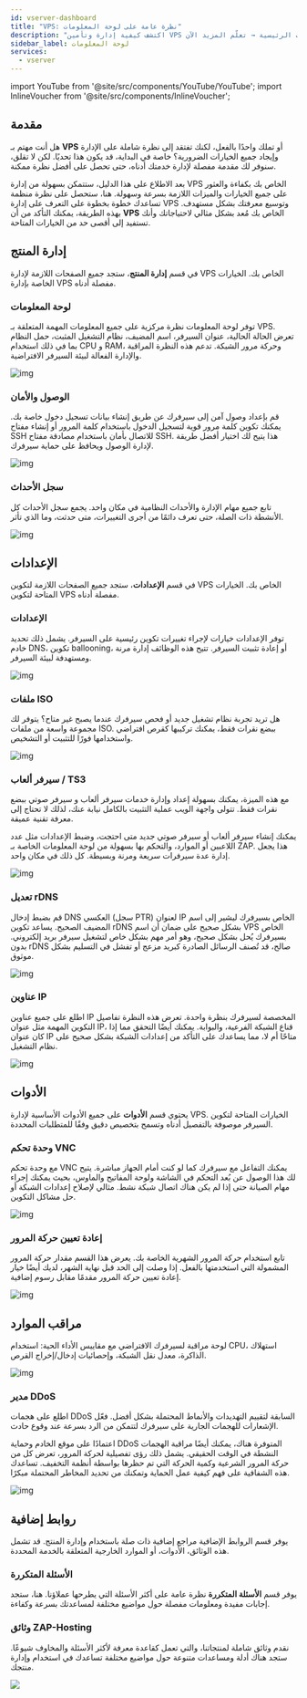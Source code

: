 ```yaml
---
id: vserver-dashboard
title: "VPS: نظرة عامة على لوحة المعلومات"
description: "اكتشف كيفية إدارة وتأمين VPS الخاص بك بكفاءة مع نظرة واضحة على الميزات والخيارات الرئيسية → تعلّم المزيد الآن"
sidebar_label: لوحة المعلومات
services:
  - vserver
---
```


import YouTube from '@site/src/components/YouTube/YouTube';
import InlineVoucher from '@site/src/components/InlineVoucher';

## مقدمة

هل أنت مهتم بـ **VPS** أو تملك واحدًا بالفعل، لكنك تفتقد إلى نظرة شاملة على الإدارة وإيجاد جميع الخيارات الضرورية؟ خاصة في البداية، قد يكون هذا تحديًا. لكن لا تقلق، سنوفر لك مقدمة مفصلة لإدارة خدمتك أدناه، حتى تحصل على أفضل نظرة ممكنة.

بعد الاطلاع على هذا الدليل، ستتمكن بسهولة من إدارة VPS الخاص بك بكفاءة والعثور على جميع الخيارات والميزات اللازمة بسرعة وسهولة. هنا، ستحصل على نظرة منظمة تساعدك خطوة بخطوة على التعرف على إدارة VPS وتوسيع معرفتك بشكل مستهدف. بهذه الطريقة، يمكنك التأكد من أن **VPS** الخاص بك مُعد بشكل مثالي لاحتياجاتك وأنك تستفيد إلى أقصى حد من الخيارات المتاحة.



## إدارة المنتج

في قسم **إدارة المنتج**، ستجد جميع الصفحات اللازمة لإدارة VPS الخاص بك. الخيارات الخاصة بإدارة VPS مفصلة أدناه.



### لوحة المعلومات

توفر لوحة المعلومات نظرة مركزية على جميع المعلومات المهمة المتعلقة بـ VPS. تعرض الحالة الحالية، عنوان السيرفر، اسم المضيف، نظام التشغيل المثبت، حمل النظام بما في ذلك استخدام CPU و RAM، وحركة مرور الشبكة. تدعم هذه النظرة المراقبة والإدارة الفعالة لبيئة السيرفر الافتراضية.

![img](https://screensaver01.zap-hosting.com/index.php/s/JfJKCwtG9opJZ2H/preview)



### الوصول والأمان

قم بإعداد وصول آمن إلى سيرفرك عن طريق إنشاء بيانات تسجيل دخول خاصة بك. يمكنك تكوين كلمة مرور قوية لتسجيل الدخول باستخدام كلمة المرور أو إنشاء مفتاح SSH للاتصال بأمان باستخدام مصادقة مفتاح SSH. هذا يتيح لك اختيار أفضل طريقة لإدارة الوصول ويحافظ على حماية سيرفرك.

![img](https://screensaver01.zap-hosting.com/index.php/s/KR2KBzfm7kre6mN/preview)



### سجل الأحداث

تابع جميع مهام الإدارة والأحداث النظامية في مكان واحد. يجمع سجل الأحداث كل الأنشطة ذات الصلة، حتى تعرف دائمًا من أجرى التغييرات، متى حدثت، وما الذي تأثر.

![img](https://screensaver01.zap-hosting.com/index.php/s/w9AHMNnPtBtZY2L/preview)



## الإعدادات

في قسم **الإعدادات**، ستجد جميع الصفحات اللازمة لتكوين VPS الخاص بك. الخيارات المتاحة لتكوين VPS مفصلة أدناه.

### الإعدادات

توفر الإعدادات خيارات لإجراء تغييرات تكوين رئيسية على السيرفر. يشمل ذلك تحديد خادم DNS، تكوين ballooning، أو إعادة تثبيت السيرفر. تتيح هذه الوظائف إدارة مرنة ومستهدفة لبيئة السيرفر.

![img](https://screensaver01.zap-hosting.com/index.php/s/esY87qKYozR4mj9/preview)



### ملفات ISO

هل تريد تجربة نظام تشغيل جديد أو فحص سيرفرك عندما يصبح غير متاح؟ يتوفر لك مجموعة واسعة من ملفات ISO. ببضع نقرات فقط، يمكنك تركيبها كقرص افتراضي واستخدامها فورًا للتثبيت أو التشخيص.

![img](https://screensaver01.zap-hosting.com/index.php/s/Ti4CNm3qp8ka6Tw/preview)

### سيرفر ألعاب / TS3

مع هذه الميزة، يمكنك بسهولة إعداد وإدارة خدمات سيرفر ألعاب و سيرفر صوتي ببضع نقرات فقط. تتولى واجهة الويب عملية التثبيت بالكامل نيابة عنك، لذلك لا تحتاج إلى معرفة تقنية عميقة.

يمكنك إنشاء سيرفر ألعاب أو سيرفر صوتي جديد متى احتجت، وضبط الإعدادات مثل عدد اللاعبين أو الموارد، والتحكم بها بسهولة من لوحة المعلومات الخاصة بـ ZAP. هذا يجعل إدارة عدة سيرفرات سريعة ومرنة وبسيطة. كل ذلك في مكان واحد.

![img](https://screensaver01.zap-hosting.com/index.php/s/dQ6d8LctpNcsd6H/preview)



### تعديل rDNS

قم بضبط إدخال DNS العكسي (سجل PTR) لعنوان IP الخاص بسيرفرك ليشير إلى اسم المضيف الصحيح. يساعد تكوين rDNS بشكل صحيح على ضمان أن اسم VPS الخاص بسيرفرك يُحل بشكل صحيح، وهو أمر مهم بشكل خاص لتشغيل سيرفر بريد إلكتروني. بدون rDNS صالح، قد تُصنف الرسائل الصادرة كبريد مزعج أو تفشل في التسليم بشكل موثوق.

![img](https://screensaver01.zap-hosting.com/index.php/s/jmG7RJHoA22dtpx/preview)



### عناوين IP

اطلع على جميع عناوين IP المخصصة لسيرفرك بنظرة واحدة. تعرض هذه النظرة تفاصيل التكوين المهمة مثل عنوان IP، قناع الشبكة الفرعية، والبوابة. يمكنك أيضًا التحقق مما إذا كان عنوان IP متاحًا أم لا، مما يساعدك على التأكد من إعدادات الشبكة بشكل صحيح على نظام التشغيل.

![img](https://screensaver01.zap-hosting.com/index.php/s/8gWkFMJFpBPNwiW/preview)



## الأدوات

يحتوي قسم **الأدوات** على جميع الأدوات الأساسية لإدارة VPS. الخيارات المتاحة لتكوين السيرفر موصوفة بالتفصيل أدناه وتسمح بتخصيص دقيق وفقًا للمتطلبات المحددة.

### وحدة تحكم VNC

مع وحدة تحكم VNC يمكنك التفاعل مع سيرفرك كما لو كنت أمام الجهاز مباشرة. يتيح لك هذا الوصول عن بُعد التحكم في الشاشة ولوحة المفاتيح والماوس، بحيث يمكنك إجراء مهام الصيانة حتى إذا لم يكن هناك اتصال شبكة نشط. مثالي لإصلاح إعدادات الشبكة أو حل مشاكل التكوين.

![img](https://screensaver01.zap-hosting.com/index.php/s/pdiHAkFJGYTmdjp/download)

### إعادة تعيين حركة المرور

تابع استخدام حركة المرور الشهرية الخاصة بك. يعرض هذا القسم مقدار حركة المرور المشمولة التي استخدمتها بالفعل. إذا وصلت إلى الحد قبل نهاية الشهر، لديك أيضًا خيار إعادة تعيين حركة المرور مقدمًا مقابل رسوم إضافية.

![img](https://screensaver01.zap-hosting.com/index.php/s/AjQ7xFjGBHLBJY7/preview)



## مراقب الموارد

لوحة مراقبة لسيرفرك الافتراضي مع مقاييس الأداء الحية: استخدام CPU، استهلاك الذاكرة، معدل نقل الشبكة، وإحصائيات إدخال/إخراج القرص.

![img](https://screensaver01.zap-hosting.com/index.php/s/aQWRa6yEbF7BbEC/preview)





### مدير DDoS

اطلع على هجمات DDoS السابقة لتقييم التهديدات والأنماط المحتملة بشكل أفضل. فعّل الإشعارات للهجمات الجارية على سيرفرك لتتمكن من الرد بسرعة عند وقوع حادث.

اعتمادًا على موقع الخادم وحماية DDoS المتوفرة هناك، يمكنك أيضًا مراقبة الهجمات النشطة في الوقت الحقيقي. يشمل ذلك رؤى تفصيلية لحركة المرور، تعرض كل من حركة المرور الشرعية وكمية الحركة التي تم حظرها بواسطة أنظمة التخفيف. تساعدك هذه الشفافية على فهم كيفية عمل الحماية وتمكنك من تحديد المخاطر المحتملة مبكرًا.

![img](https://screensaver01.zap-hosting.com/index.php/s/ScCCCY52CMLgfyE/preview)





## روابط إضافية
يوفر قسم الروابط الإضافية مراجع إضافية ذات صلة باستخدام وإدارة المنتج. قد تشمل هذه الوثائق، الأدوات، أو الموارد الخارجية المتعلقة بالخدمة المحددة.

### الأسئلة المتكررة
يوفر قسم **الأسئلة المتكررة** نظرة عامة على أكثر الأسئلة التي يطرحها عملاؤنا. هنا، ستجد إجابات مفيدة ومعلومات مفصلة حول مواضيع مختلفة لمساعدتك بسرعة وكفاءة.

### وثائق ZAP-Hosting
نقدم وثائق شاملة لمنتجاتنا، والتي تعمل كقاعدة معرفة لأكثر الأسئلة والمخاوف شيوعًا. ستجد هناك أدلة ومساعدات متنوعة حول مواضيع مختلفة تساعدك في استخدام وإدارة منتجك.

![](https://screensaver01.zap-hosting.com/index.php/s/n48ct6aZBrNq7eT/preview)


<InlineVoucher />